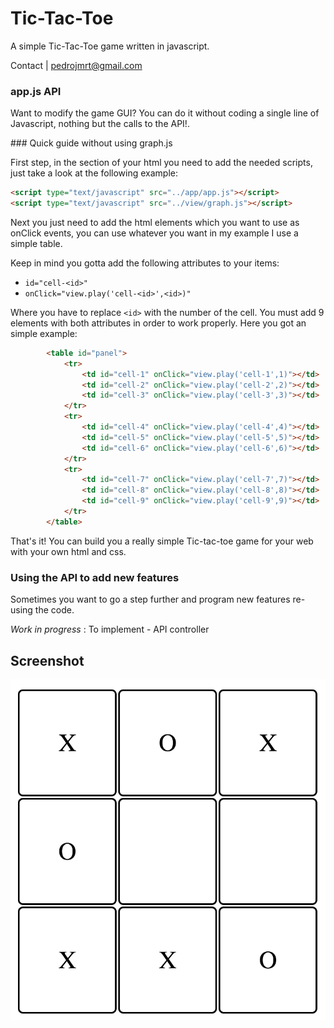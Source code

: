 # Tic-Tac-Toe

A simple Tic-Tac-Toe game written in javascript.

Contact | <pedrojmrt@gmail.com>

### app.js API

Want to modify the game GUI? You can do it without coding a single line of Javascript, nothing but the calls to the API!.

### Quick guide without using graph.js

First step, in the <head> section of your html you need to add the needed scripts, just take a look at the following example:

```html
<script type="text/javascript" src="../app/app.js"></script>
<script type="text/javascript" src="../view/graph.js"></script>
```

Next you just need to add the html elements which you want to use as onClick events, you can use whatever you want in my
example I use a simple table.

Keep in mind you gotta add the following attributes to your items:

- ``id="cell-<id>"``
- ``onClick="view.play('cell-<id>',<id>)"``

Where you have to replace ``<id>`` with the number of the cell. You must add 9 elements with both
attributes in order to work properly. Here you got an simple example:

```html
		<table id="panel">
			<tr>
				<td id="cell-1" onClick="view.play('cell-1',1)"></td>
				<td id="cell-2" onClick="view.play('cell-2',2)"></td>
				<td id="cell-3" onClick="view.play('cell-3',3)"></td>
			</tr>
			<tr>
				<td id="cell-4" onClick="view.play('cell-4',4)"></td>
				<td id="cell-5" onClick="view.play('cell-5',5)"></td>
				<td id="cell-6" onClick="view.play('cell-6',6)"></td>
			</tr>
			<tr>
				<td id="cell-7" onClick="view.play('cell-7',7)"></td>
				<td id="cell-8" onClick="view.play('cell-8',8)"></td>
				<td id="cell-9" onClick="view.play('cell-9',9)"></td>
			</tr>
		</table>
```

That's it! You can build you a really simple Tic-tac-toe game for your web with your own html and css.

### Using the API to add new features

Sometimes you want to go a step further and program
new features re-using the code.

*Work in progress* : To implement - API controller 

## Screenshot

![Alt text](https://raw.githubusercontent.com/pmrt/tic-tac-toe/master/screenshot/screenshot_1.png)
